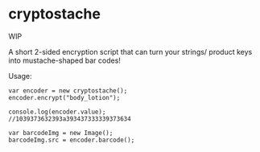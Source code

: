 cryptostache
============

WIP

A short 2-sided encryption script that can turn your strings/ product keys into mustache-shaped bar codes! 


Usage:

    var encoder = new cryptostache();
    encoder.encrypt("body_lotion");

    console.log(encoder.value);
    //1039373632393a393437333339373634

    var barcodeImg = new Image();
    barcodeImg.src = encoder.barcode();

